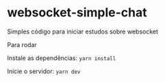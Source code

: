 # websocket-simple-chat
Simples código para iniciar estudos sobre websocket

Para rodar

Instale as dependências:
``yarn install``

Inicie o servidor:
``yarn dev``
